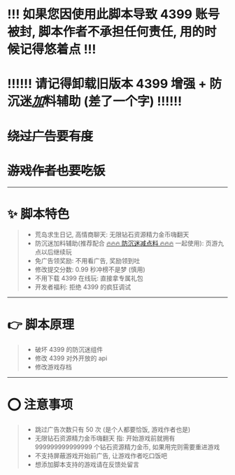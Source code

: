 # !!! 如果您因使用此脚本导致 4399 账号被封, 脚本作者不承担任何责任, 用的时候记得悠着点 !!!

# !!!!!! 请记得卸载旧版本 4399 增强 + 防沉迷<u>**_加_**</u>料辅助 (差了一个字) !!!!!!

# ~~绕过广告要有度~~

# ~~游戏作者也要吃饭~~

---

# ✨ 脚本特色

> -   荒岛求生日记, 高情商聊天: 无限钻石资源精力金币嗨翻天
> -   防沉迷加料辅助(推荐配合 [🔥🔥🔥 防沉迷减点料 🔥🔥🔥](https://greasyfork.org/zh-CN/scripts/437233-%E9%98%B2%E6%B2%89%E8%BF%B7%E5%8A%A0%E7%82%B9%E6%96%99) 一起使用): 页游九点以后继续玩
> -   免广告领奖励: 不用看广告, 奖励领到吐
> -   修改提交分数: 0.99 秒冲榜不是梦 (慎用)
> -   不用下载 4399 在线玩: 直接拿专属礼包
> -   开发者福利: 拒绝 4399 的疯狂调试

---

# 👉 脚本原理

> -   破坏 4399 的防沉迷组件
> -   修改 4399 对外开放的 api
> -   修改游戏存档

---

# ⭕ 注意事项

> -   跳过广告次数只有 50 次 (是个人都要恰饭, 游戏作者也是)
> -   无限钻石资源精力金币嗨翻天 指: 开始游戏前就拥有 999999999999999 个钻石资源精力金币, 如果用完则需要重进游戏
> -   不支持屏蔽游戏开始前广告, 让游戏作者吃口饭吧
> -   想添加脚本支持的游戏请在反馈处留言

